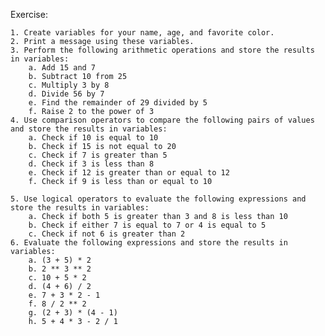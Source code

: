 Exercise:

    1. Create variables for your name, age, and favorite color.
    2. Print a message using these variables.
    3. Perform the following arithmetic operations and store the results in variables:
        a. Add 15 and 7
        b. Subtract 10 from 25
        c. Multiply 3 by 8
        d. Divide 56 by 7
        e. Find the remainder of 29 divided by 5
        f. Raise 2 to the power of 3
    4. Use comparison operators to compare the following pairs of values and store the results in variables:
        a. Check if 10 is equal to 10
        b. Check if 15 is not equal to 20
        c. Check if 7 is greater than 5
        d. Check if 3 is less than 8
        e. Check if 12 is greater than or equal to 12
        f. Check if 9 is less than or equal to 10

    5. Use logical operators to evaluate the following expressions and store the results in variables:
        a. Check if both 5 is greater than 3 and 8 is less than 10
        b. Check if either 7 is equal to 7 or 4 is equal to 5
        c. Check if not 6 is greater than 2
    6. Evaluate the following expressions and store the results in variables:
        a. (3 + 5) * 2
        b. 2 ** 3 ** 2
        c. 10 + 5 * 2
        d. (4 + 6) / 2
        e. 7 + 3 * 2 - 1
        f. 8 / 2 ** 2
        g. (2 + 3) * (4 - 1)
        h. 5 + 4 * 3 - 2 / 1
